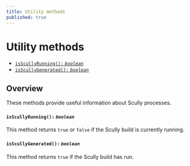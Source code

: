 ```yaml
---
title: Utility methods
published: true
---
```


# Utility methods <!-- omit in toc -->

<div class="docs-link_table">
  <a class="view-in-repo" href="https://github.com/scullyio/scully/tree/main/libs/ng-lib/src/lib/utils"></a>
</div>

<div class="docs-toc"></div>

- [`isScullyRunning():` _`boolean`_](#isscullyrunning-boolean)
- [`isScullyGenerated():` _`boolean`_](#isscullygenerated-boolean)

## Overview <!-- omit in toc -->

These methods provide useful information about Scully processes.

#### `isScullyRunning():` _`boolean`_

This method returns `true` or `false` if the Scully build is currently running.

#### `isScullyGenerated():` _`boolean`_

This method returns `true` if the Scully build has run.

